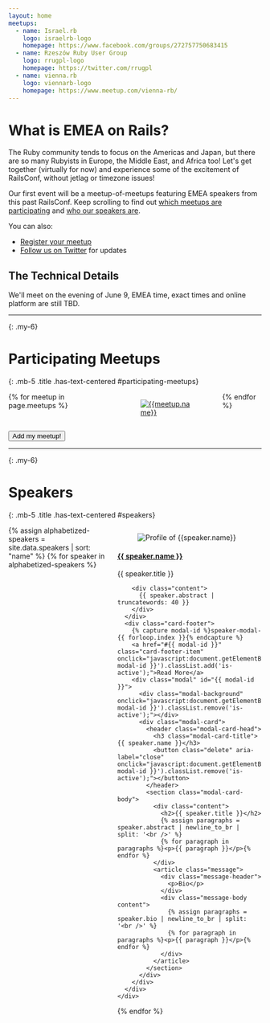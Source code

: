 ```yaml
---
layout: home
meetups:
  - name: Israel.rb
    logo: israelrb-logo
    homepage: https://www.facebook.com/groups/272757750683415
  - name: Rzeszów Ruby User Group
    logo: rrugpl-logo
    homepage: https://twitter.com/rrugpl
  - name: vienna.rb
    logo: viennarb-logo
    homepage: https://www.meetup.com/vienna-rb/
---
```


<div class="content" markdown=1>

# What is EMEA on Rails?

The Ruby community tends to focus on the Americas and Japan, but there are so many Rubyists in Europe, the Middle East, and Africa too! Let's get together (virtually for now) and experience some of the excitement of RailsConf, without jetlag or timezone issues!

Our first event will be a meetup-of-meetups featuring EMEA speakers from this past RailsConf. Keep scrolling to find out [which meetups are participating](#participating-meetups) and [who our speakers are](#speakers).

You can also:

* [Register your meetup](https://forms.gle/s44Z78KySXYurX27A)
* [Follow us on Twitter](https://twitter.com/emeaonrails) for updates

## The Technical Details

We'll meet on the evening of June 9, EMEA time, exact times and online platform are still TBD.

</div>

----
{: .my-6}

# Participating Meetups
{: .mb-5 .title .has-text-centered #participating-meetups}

<div class="columns is-mobile is-multiline is-justify-content-center">
{% for meetup in page.meetups %}
  <div class="column is-half-mobile is-one-third-tablet is-one-quarter-desktop">
    <a href="{{meetup.homepage}}">
      <figure class="image is-2by1">
        <img src="https://res.cloudinary.com/caplan/image/upload/w_400,h_200,c_lpad,f_auto,q_auto/v1/emea-on-rails-2021/{{meetup.logo}}.jpg" alt="{{meetup.name}}" />
      </figure>
    </a>
  </div>
{% endfor %}
</div>
  <p class="mt-5 has-text-centered">
    <a href="https://forms.gle/s44Z78KySXYurX27A">
      <button class="button is-primary">
        <span class="icon"><i class="fa fa-file-text"></i></span>
        <span>Add my meetup!</span>
      </button>
    </a>
  </p>

----
{: .my-6}

# Speakers
{: .mb-5 .title .has-text-centered #speakers}

<div class="columns is-multiline is-justify-content-center">
{% assign alphabetized-speakers = site.data.speakers | sort: "name" %}
{% for speaker in alphabetized-speakers %}
  <div class="column is-half-tablet">
    <div class="card">
      <div class="card-image">
        <figure class="image is-1by1">
          <img src="https://res.cloudinary.com/caplan/image/twitter_name/w_400,h_400,c_fill,f_auto,q_auto/{{speaker.twitter}}.jpg" alt="Profile of {{speaker.name}}" />
        </figure>
      </div>
      <div class="card-content">
        <div class="media">
          <div class="media-content">
            <a href="https://twitter.com/{{ speaker.twitter }}" target="_blank">
              <h4 class="title is-4">{{ speaker.name }}</h4>
            </a>
            <p class="subtitle is-6 is-italic">{{ speaker.title }}</p>
          </div>
        </div>

        <div class="content">
          {{ speaker.abstract | truncatewords: 40 }}
        </div>
      </div>
      <div class="card-footer">
        {% capture modal-id %}speaker-modal-{{ forloop.index }}{% endcapture %}
        <a href="#{{ modal-id }}" class="card-footer-item" onclick="javascript:document.getElementById('{{ modal-id }}').classList.add('is-active');">Read More</a>
        <div class="modal" id="{{ modal-id }}">
          <div class="modal-background" onclick="javascript:document.getElementById('{{ modal-id }}').classList.remove('is-active');"></div>
          <div class="modal-card">
            <header class="modal-card-head">
              <h3 class="modal-card-title">{{ speaker.name }}</h3>
              <button class="delete" aria-label="close" onclick="javascript:document.getElementById('{{ modal-id }}').classList.remove('is-active');"></button>
            </header>
            <section class="modal-card-body">
              <div class="content">
                <h2>{{ speaker.title }}</h2>
                {% assign paragraphs = speaker.abstract | newline_to_br | split: '<br />' %}
                {% for paragraph in paragraphs %}<p>{{ paragraph }}</p>{% endfor %}
              </div>
              <article class="message">
                <div class="message-header">
                  <p>Bio</p>
                </div>
                <div class="message-body content">
                  {% assign paragraphs = speaker.bio | newline_to_br | split: '<br />' %}
                  {% for paragraph in paragraphs %}<p>{{ paragraph }}</p>{% endfor %}
                </div>
              </article>
            </section>
          </div>
        </div>
      </div>
    </div>
  </div>
{% endfor %}
</div>

<script type="text/javascript">
  document.body.addEventListener("keyup", function(e) {
    if (e.keyCode !== 27) return;
    var modal = document.getElementsByClassName("modal is-active")[0];
    if (modal) modal.classList.remove('is-active');
  });
</script>
